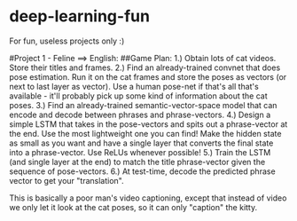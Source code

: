 # deep-learning-fun
For fun, useless projects only :)

#Project 1 - Feline ==> English:
##Game Plan:
1.) Obtain lots of cat videos.  Store their titles and frames.
2.) Find an already-trained convnet that does pose estimation.  Run it on the cat frames and store the poses as vectors (or next to last layer as vector).  Use a human pose-net if that's all that's available - it'll probably pick up some kind of information about the cat poses.
3.) Find an already-trained semantic-vector-space model that can encode and decode between phrases and phrase-vectors.
4.) Design a simple LSTM that takes in the pose-vectors and spits out a phrase-vector at the end.  Use the most lightweight one you can find!  Make the hidden state as small as you want and have a single layer that converts the final state into a phrase-vector.  Use ReLUs whenever possible!
5.) Train the LSTM (and single layer at the end) to match the title phrase-vector given the sequence of pose-vectors.
6.) At test-time, decode the predicted phrase vector to get your "translation".

This is basically a poor man's video captioning, except that instead of video we only let it look at the cat poses, so it can only "caption" the kitty.

